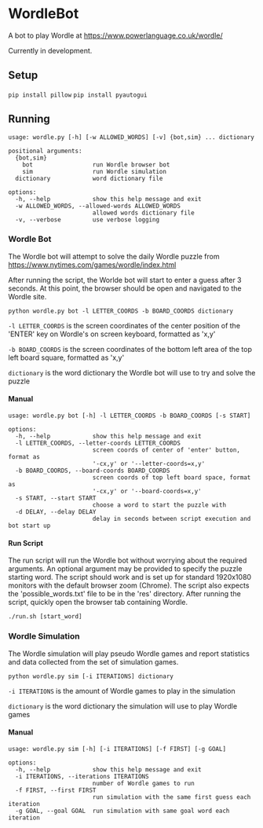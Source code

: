 # WordleBot

A bot to play Wordle at https://www.powerlanguage.co.uk/wordle/

Currently in development.

## Setup

`pip install pillow`
`pip install pyautogui`

## Running

```
usage: wordle.py [-h] [-w ALLOWED_WORDS] [-v] {bot,sim} ... dictionary

positional arguments:
  {bot,sim}
    bot                 run Wordle browser bot
    sim                 run Wordle simulation
  dictionary            word dictionary file

options:
  -h, --help            show this help message and exit
  -w ALLOWED_WORDS, --allowed-words ALLOWED_WORDS
                        allowed words dictionary file
  -v, --verbose         use verbose logging
```

### Wordle Bot

The Wordle bot will attempt to solve the daily Wordle puzzle from
https://www.nytimes.com/games/wordle/index.html

After running the script, the Worlde bot will start to enter a guess after 3
seconds. At this point, the browser should be open and navigated to the Wordle
site.

`python wordle.py bot -l LETTER_COORDS -b BOARD_COORDS dictionary`

`-l LETTER_COORDS` is the screen coordinates of the center position of the 'ENTER'
key on Wordle's on screen keyboard, formatted as 'x,y'

`-b BOARD_COORDS` is the screen coordinates of the bottom left area of the top
left board square, formatted as 'x,y'

`dictionary` is the word dictionary the Wordle bot will use to try and solve the
puzzle

#### Manual

```
usage: wordle.py bot [-h] -l LETTER_COORDS -b BOARD_COORDS [-s START]

options:
  -h, --help            show this help message and exit
  -l LETTER_COORDS, --letter-coords LETTER_COORDS
                        screen coords of center of 'enter' button, format as
                        '-cx,y' or '--letter-coords=x,y'
  -b BOARD_COORDS, --board-coords BOARD_COORDS
                        screen coords of top left board space, format as
                        '-cx,y' or '--board-coords=x,y'
  -s START, --start START
                        choose a word to start the puzzle with
  -d DELAY, --delay DELAY
                        delay in seconds between script execution and bot start up
```

#### Run Script

The run script will run the Wordle bot without worrying about the required
arguments. An optional argument may be provided to specify the puzzle starting
word. The script should work and is set up for standard 1920x1080 monitors
with the default browser zoom (Chrome). The script also expects the
'possible_words.txt' file to be in the 'res' directory. After running the
script, quickly open the browser tab containing Wordle.

`./run.sh [start_word]`

### Wordle Simulation

The Wordle simulation will play pseudo Wordle games and report statistics and
data collected from the set of simulation games.

`python wordle.py sim [-i ITERATIONS] dictionary`

`-i ITERATIONS` is the amount of Wordle games to play in the simulation

`dictionary` is the word dictionary the simulation will use to play Wordle games

#### Manual

```
usage: wordle.py sim [-h] [-i ITERATIONS] [-f FIRST] [-g GOAL]

options:
  -h, --help            show this help message and exit
  -i ITERATIONS, --iterations ITERATIONS
                        number of Wordle games to run
  -f FIRST, --first FIRST
                        run simulation with the same first guess each iteration
  -g GOAL, --goal GOAL  run simulation with same goal word each iteration
```
